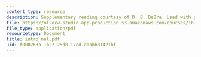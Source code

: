 ```yaml
---
content_type: resource
description: Supplementary reading courtesy of D. B. DeBra. Used with permission.
file: https://ol-ocw-studio-app-production.s3.amazonaws.com/courses/16-30-estimation-and-control-of-aerospace-systems-spring-2004/f000263a1b2725d817edaaabb81421bf_intro_nnl.pdf
file_type: application/pdf
resourcetype: Document
title: intro_nnl.pdf
uid: f000263a-1b27-25d8-17ed-aaabb81421bf
---
```

